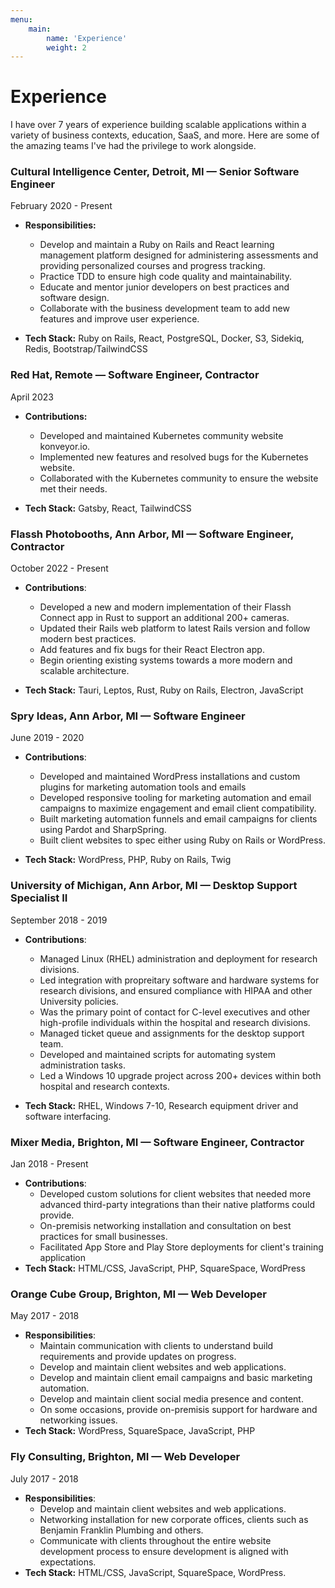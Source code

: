 ```yaml
---
menu:
    main:
        name: 'Experience'
        weight: 2
---
```


# Experience

I have over 7 years of experience building scalable applications within a variety of business contexts, education, SaaS, and more. Here are some of the amazing teams I've had the privilege to work alongside.

### Cultural Intelligence Center, Detroit, MI — Senior Software Engineer

February 2020 - Present

- **Responsibilities:**
  - Develop and maintain a Ruby on Rails and React learning management platform designed for administering assessments and providing personalized courses and progress tracking.
  - Practice TDD to ensure high code quality and maintainability.
  - Educate and mentor junior developers on best practices and software design.
  - Collaborate with the business development team to add new features and improve user experience.

- **Tech Stack:** Ruby on Rails, React, PostgreSQL, Docker, S3, Sidekiq, Redis, Bootstrap/TailwindCSS

### Red Hat, Remote — Software Engineer, Contractor

April 2023

- **Contributions:**
  - Developed and maintained Kubernetes community website konveyor.io.
  - Implemented new features and resolved bugs for the Kubernetes website.
  - Collaborated with the Kubernetes community to ensure the website met their needs.

- **Tech Stack:** Gatsby, React, TailwindCSS

### Flassh Photobooths, Ann Arbor, MI — Software Engineer, Contractor

October 2022 - Present

- **Contributions**:
  - Developed a new and modern implementation of their Flassh Connect app in Rust to support an additional 200+ cameras.
  - Updated their Rails web platform to latest Rails version and follow modern best practices.
  - Add features and fix bugs for their React Electron app.
  - Begin orienting existing systems towards a more modern and scalable architecture.

- **Tech Stack:** Tauri, Leptos, Rust, Ruby on Rails, Electron, JavaScript

### Spry Ideas, Ann Arbor, MI — Software Engineer

June 2019 - 2020

- **Contributions**:
  - Developed and maintained WordPress installations and custom plugins for marketing automation tools and emails
  - Developed responsive tooling for marketing automation and email campaigns to maximize engagement and email client compatibility.
  - Built marketing automation funnels and email campaigns for clients using Pardot and SharpSpring.
  - Built client websites to spec either using Ruby on Rails or WordPress.

- **Tech Stack:** WordPress, PHP, Ruby on Rails, Twig
<div style="page-break-after: always;"></div>

### University of Michigan, Ann Arbor, MI — Desktop Support Specialist II

September 2018 - 2019

- **Contributions**:
  - Managed Linux (RHEL) administration and deployment for research divisions.
  - Led integration with propreitary software and hardware systems for research divisions, and ensured compliance with HIPAA and other University policies.
  - Was the primary point of contact for C-level executives and other high-profile individuals within the hospital and research divisions.
  - Managed ticket queue and assignments for the desktop support team.
  - Developed and maintained scripts for automating system administration tasks.
  - Led a Windows 10 upgrade project across 200+ devices within both hospital and research contexts.

- **Tech Stack:** RHEL, Windows 7-10, Research equipment driver and software interfacing.


### Mixer Media, Brighton, MI — Software Engineer, Contractor

Jan 2018 - Present

- **Contributions**:
  - Developed custom solutions for client websites that needed more advanced third-party integrations than their native platforms could provide.
  - On-premisis networking installation and consultation on best practices for small businesses.
  - Facilitated App Store and Play Store deployments for client's training application
- **Tech Stack:** HTML/CSS, JavaScript, PHP, SquareSpace, WordPress

### Orange Cube Group, Brighton, MI — Web Developer

May 2017 - 2018

- **Responsibilities**:
  - Maintain communication with clients to understand build requirements and provide updates on progress.
  - Develop and maintain client websites and web applications.
  - Develop and maintain client email campaigns and basic marketing automation.
  - Develop and maintain client social media presence and content.
  - On some occasions, provide on-premisis support for hardware and networking issues.
- **Tech Stack:** WordPress, SquareSpace, JavaScript, PHP

### Fly Consulting, Brighton, MI — Web Developer

July 2017 - 2018

- **Responsibilities**:
  - Develop and maintain client websites and web applications.
  - Networking installation for new corporate offices, clients such as Benjamin Franklin Plumbing and others.
  - Communicate with clients throughout the entire website development process to ensure development is aligned with expectations.
- **Tech Stack:** HTML/CSS, JavaScript, SquareSpace, WordPress.
